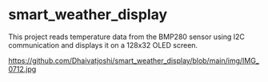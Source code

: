 # smart_weather_display
This project reads temperature data from the BMP280 sensor using I2C communication and displays it on a 128x32 OLED screen.

https://github.com/Dhaivatjoshi/smart_weather_display/blob/main/img/IMG_0712.jpg

